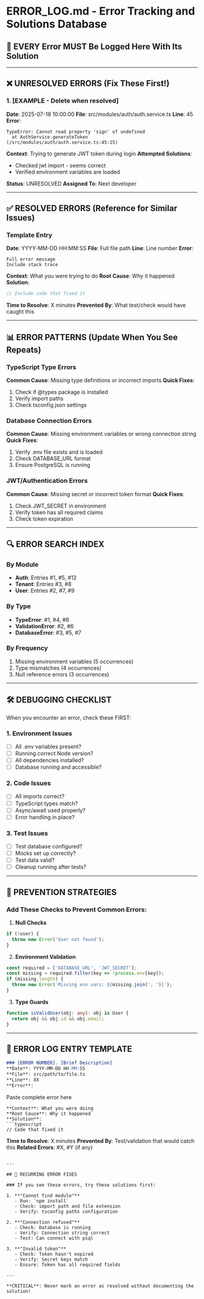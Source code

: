 # ERROR_LOG.md - Error Tracking and Solutions Database

## 🚨 EVERY Error MUST Be Logged Here With Its Solution

---

## ❌ UNRESOLVED ERRORS (Fix These First!)

### 1. [EXAMPLE - Delete when resolved]
**Date**: 2025-07-18 10:00:00
**File**: src/modules/auth/auth.service.ts
**Line**: 45
**Error**: 
```
TypeError: Cannot read property 'sign' of undefined
  at AuthService.generateToken (/src/modules/auth/auth.service.ts:45:15)
```
**Context**: Trying to generate JWT token during login
**Attempted Solutions**:
- Checked jwt import - seems correct
- Verified environment variables are loaded

**Status**: UNRESOLVED
**Assigned To**: Next developer

---

## ✅ RESOLVED ERRORS (Reference for Similar Issues)

### Template Entry
**Date**: YYYY-MM-DD HH:MM:SS
**File**: Full file path
**Line**: Line number
**Error**:
```
Full error message
Include stack trace
```
**Context**: What you were trying to do
**Root Cause**: Why it happened
**Solution**: 
```typescript
// Include code that fixed it
```
**Time to Resolve**: X minutes
**Prevented By**: What test/check would have caught this

---

## 📊 ERROR PATTERNS (Update When You See Repeats)

### TypeScript Type Errors
**Common Cause**: Missing type definitions or incorrect imports
**Quick Fixes**:
1. Check if @types package is installed
2. Verify import paths
3. Check tsconfig.json settings

### Database Connection Errors
**Common Cause**: Missing environment variables or wrong connection string
**Quick Fixes**:
1. Verify .env file exists and is loaded
2. Check DATABASE_URL format
3. Ensure PostgreSQL is running

### JWT/Authentication Errors
**Common Cause**: Missing secret or incorrect token format
**Quick Fixes**:
1. Check JWT_SECRET in environment
2. Verify token has all required claims
3. Check token expiration

---

## 🔍 ERROR SEARCH INDEX

### By Module
- **Auth**: Entries #1, #5, #12
- **Tenant**: Entries #3, #8
- **User**: Entries #2, #7, #9

### By Type
- **TypeError**: #1, #4, #8
- **ValidationError**: #2, #6
- **DatabaseError**: #3, #5, #7

### By Frequency
1. Missing environment variables (5 occurrences)
2. Type mismatches (4 occurrences)
3. Null reference errors (3 occurrences)

---

## 🛠 DEBUGGING CHECKLIST

When you encounter an error, check these FIRST:

### 1. Environment Issues
- [ ] All .env variables present?
- [ ] Running correct Node version?
- [ ] All dependencies installed?
- [ ] Database running and accessible?

### 2. Code Issues
- [ ] All imports correct?
- [ ] TypeScript types match?
- [ ] Async/await used properly?
- [ ] Error handling in place?

### 3. Test Issues
- [ ] Test database configured?
- [ ] Mocks set up correctly?
- [ ] Test data valid?
- [ ] Cleanup running after tests?

---

## 🎯 PREVENTION STRATEGIES

### Add These Checks to Prevent Common Errors:

1. **Null Checks**
```typescript
if (!user) {
  throw new Error('User not found');
}
```

2. **Environment Validation**
```typescript
const required = ['DATABASE_URL', 'JWT_SECRET'];
const missing = required.filter(key => !process.env[key]);
if (missing.length) {
  throw new Error(`Missing env vars: ${missing.join(', ')}`);
}
```

3. **Type Guards**
```typescript
function isValidUser(obj: any): obj is User {
  return obj && obj.id && obj.email;
}
```

---

## 📝 ERROR LOG ENTRY TEMPLATE

```markdown
### [ERROR NUMBER]. [Brief Description]
**Date**: YYYY-MM-DD HH:MM:SS
**File**: src/path/to/file.ts
**Line**: XX
**Error**:
```
Paste complete error here
```
**Context**: What you were doing
**Root Cause**: Why it happened
**Solution**: 
```typescript
// Code that fixed it
```
**Time to Resolve**: X minutes
**Prevented By**: Test/validation that would catch this
**Related Errors**: #X, #Y (if any)
```

---

## 🔄 RECURRING ERROR FIXES

### If you see these errors, try these solutions first:

1. **"Cannot find module"**
   - Run: `npm install`
   - Check: import path and file extension
   - Verify: tsconfig paths configuration

2. **"Connection refused"**
   - Check: Database is running
   - Verify: Connection string correct
   - Test: Can connect with psql

3. **"Invalid token"**
   - Check: Token hasn't expired
   - Verify: Secret keys match
   - Ensure: Token has all required fields

---

**CRITICAL**: Never mark an error as resolved without documenting the solution!
